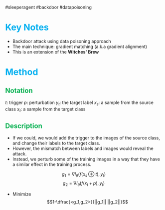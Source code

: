 #sleeperagent #backdoor #datapoisoning
# <font color="#00b0f0">Key Notes</font>
- Backdoor attack using data poisoning approach
- The main technique: gradient matching (a.k.a gradient alignment)
- This is an extension of the **Witches' Brew**

# <font color="#00b0f0">Method</font>

## <font color="#00b050">Notation</font>

$t$: trigger
$p$: perturbation
$y_t$: the target label
$x_s$: a sample from the source class
$x_t$: a sample from the target class

## <font color="#00b050">Description</font>

- If we could, we would add the trigger to the images of the source class, and change their labels to the target class. 
- However, the mismatch between labels and images would reveal the attack. 
- Instead, we perturb some of the training images in a way that they have a similar effect in the training process.

$$g_1 = \nabla l_\theta(f(x_s\oplus t),y_t)$$
$$g_2=\nabla l_\theta(f(x_t+p), y_t)$$
- Minimize 
$$1-\dfrac{<g_1,g_2>}{||g_1|| ||g_2||}$$
